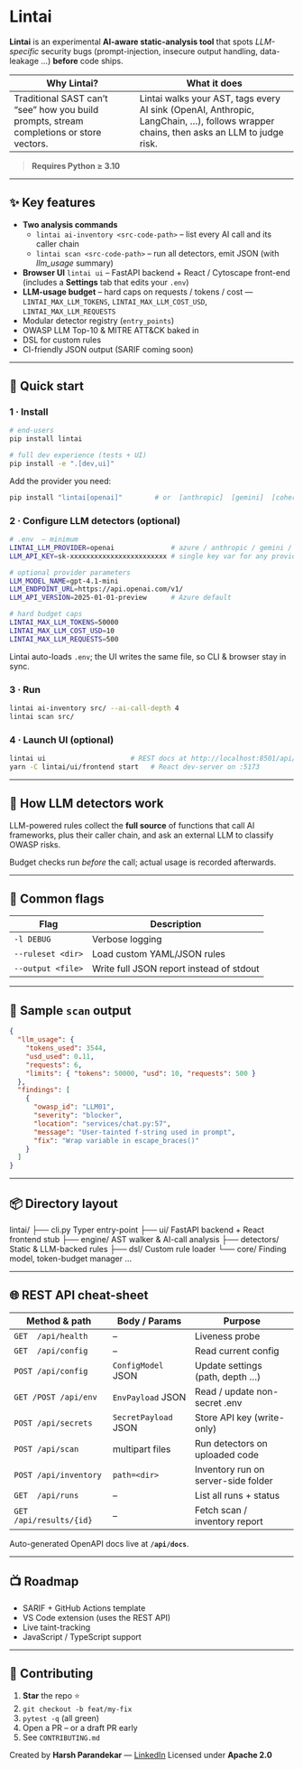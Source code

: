 # Lintai

**Lintai** is an experimental **AI-aware static-analysis tool** that spots _LLM-specific_ security bugs (prompt-injection, insecure output handling, data-leakage …) **before** code ships.

| Why Lintai?                                                                              | What it does                                                                                                                         |
| ---------------------------------------------------------------------------------------- | ------------------------------------------------------------------------------------------------------------------------------------ |
| Traditional SAST can’t “see” how you build prompts, stream completions or store vectors. | Lintai walks your AST, tags every AI sink (OpenAI, Anthropic, LangChain, …), follows wrapper chains, then asks an LLM to judge risk. |

> **Requires Python ≥ 3.10**

---

## ✨ Key features

- **Two analysis commands**
  - `lintai ai-inventory <src-code-path>` – list every AI call and its caller chain
  - `lintai scan <src-code-path>` – run all detectors, emit JSON (with _llm_usage_ summary)
- **Browser UI** `lintai ui` – FastAPI backend + React / Cytoscape front-end (includes a **Settings** tab that edits your `.env`)
- **LLM-usage budget** – hard caps on requests / tokens / cost — `LINTAI_MAX_LLM_TOKENS`, `LINTAI_MAX_LLM_COST_USD`, `LINTAI_MAX_LLM_REQUESTS`
- Modular detector registry (`entry_points`)
- OWASP LLM Top-10 & MITRE ATT&CK baked in
- DSL for custom rules
- CI-friendly JSON output (SARIF coming soon)

---

## 🚀 Quick start

### 1 · Install

```bash
# end-users
pip install lintai

# full dev experience (tests + UI)
pip install -e ".[dev,ui]"
```

Add the provider you need:

```bash
pip install "lintai[openai]"        # or  [anthropic]  [gemini]  [cohere]
```

### 2 · Configure LLM detectors (optional)

```bash
# .env  — minimum
LINTAI_LLM_PROVIDER=openai              # azure / anthropic / gemini / cohere / dummy
LLM_API_KEY=sk-xxxxxxxxxxxxxxxxxxxxxxxx # single key var for any provider

# optional provider parameters
LLM_MODEL_NAME=gpt-4.1-mini
LLM_ENDPOINT_URL=https://api.openai.com/v1/
LLM_API_VERSION=2025-01-01-preview      # Azure default

# hard budget caps
LINTAI_MAX_LLM_TOKENS=50000
LINTAI_MAX_LLM_COST_USD=10
LINTAI_MAX_LLM_REQUESTS=500
```

Lintai auto-loads `.env`; the UI writes the same file, so CLI & browser stay in sync.

### 3 · Run

```bash
lintai ai-inventory src/ --ai-call-depth 4
lintai scan src/
```

### 4 · Launch UI (optional)

```bash
lintai ui                     # REST docs at http://localhost:8501/api/docs
yarn -C lintai/ui/frontend start   # React dev-server on :5173
```

---

## 🔬 How LLM detectors work

LLM-powered rules collect the **full source** of functions that call AI frameworks, plus their caller chain, and ask an external LLM to classify OWASP risks.

Budget checks run _before_ the call; actual usage is recorded afterwards.

---

## 🔧 Common flags

| Flag              | Description                              |
| ----------------- | ---------------------------------------- |
| `-l DEBUG`        | Verbose logging                          |
| `--ruleset <dir>` | Load custom YAML/JSON rules              |
| `--output <file>` | Write full JSON report instead of stdout |

---

## 🧪 Sample `scan` output

```json
{
  "llm_usage": {
    "tokens_used": 3544,
    "usd_used": 0.11,
    "requests": 6,
    "limits": { "tokens": 50000, "usd": 10, "requests": 500 }
  },
  "findings": [
    {
      "owasp_id": "LLM01",
      "severity": "blocker",
      "location": "services/chat.py:57",
      "message": "User-tainted f-string used in prompt",
      "fix": "Wrap variable in escape_braces()"
    }
  ]
}
```

---

## 📦 Directory layout

lintai/
├── cli.py Typer entry-point
├── ui/ FastAPI backend + React frontend stub
├── engine/ AST walker & AI-call analysis
├── detectors/ Static & LLM-backed rules
├── dsl/ Custom rule loader
└── core/ Finding model, token-budget manager …

---

## 🌐 REST API cheat-sheet

| Method & path            | Body / Params        | Purpose                             |
| ------------------------ | -------------------- | ----------------------------------- |
| `GET  /api/health`       | –                    | Liveness probe                      |
| `GET  /api/config`       | –                    | Read current config                 |
| `POST /api/config`       | `ConfigModel` JSON   | Update settings (path, depth …)     |
| `GET /POST /api/env`     | `EnvPayload` JSON    | Read / update non-secret .env       |
| `POST /api/secrets`      | `SecretPayload` JSON | Store API key (write-only)          |
| `POST /api/scan`         | multipart files      | Run detectors on uploaded code      |
| `POST /api/inventory`    | `path=<dir>`         | Inventory run on server-side folder |
| `GET  /api/runs`         | –                    | List all runs + status              |
| `GET  /api/results/{id}` | –                    | Fetch scan / inventory report       |

Auto-generated OpenAPI docs live at **`/api/docs`**.

---

## 📺 Roadmap

- SARIF + GitHub Actions template
- VS Code extension (uses the REST API)
- Live taint-tracking
- JavaScript / TypeScript support

---

## 🤝 Contributing

1. **Star** the repo ⭐
2. `git checkout -b feat/my-fix`
3. `pytest -q` (all green)
4. Open a PR – or a draft PR early
5. See `CONTRIBUTING.md`

Created by **Harsh Parandekar** — [LinkedIn](https://linkedin.com/in/hparandekar)
Licensed under **Apache 2.0**
